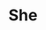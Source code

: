 ---
pid: ch1057
title: She
location_transcription: Park/Square
coordinates: "[-75.163488584791, 39.952319504917]"
zipcode: '19103'
gen_neighborhood: Center City
neighborhood: Rittenhouse Square,Avenue of The Arts,Logan Square,Fitler Square
outside_phl: 
age: 
age_range: 
instagram: 
image_file_name: ch_1057.jpg
proposal_transcription: Besides founders, we'd like to remember those who have been
  forgotten. I.E. who are the first female politicians? I want to know more than what
  have been in public.
topic: History,Politics,Women
topic_summary: 0, 0, 0, 0
type: Other No Form
keywords_other: Female politions, History
credit: Rachel
image_labels: 
twitter: 
facebook: 
permalink: "/monuments/ch1057/"
layout: item-page
---